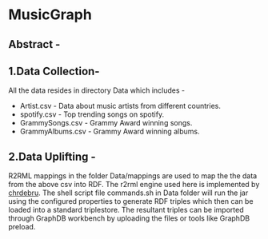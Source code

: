 # MusicGraph
## Abstract -

## 1.Data Collection-<br />
<p> All the data resides in directory Data which includes - <br/>
  <ul>
    <li>Artist.csv - Data about music artists from different countries.</li>
    <li>spotify.csv - Top trending songs on spotify.</li>
    <li>GrammySongs.csv - Grammy Award winning songs.</li>
    <li>GrammyAlbums.csv - Grammy Award winning albums.</li>
  </ul>
</p>

## 2.Data Uplifting -
<p> R2RML mappings in the folder Data/mappings are used to map the the data from the above csv into RDF. The r2rml engine used here is implemented by <a href="https://github.com/chrdebru/r2rml">chrdebru</a>. The shell script file commands.sh in Data folder will run the jar using the configured properties to generate RDF triples which then can be loaded into a standard triplestore. The resultant triples can be imported through GraphDB workbench by uploading the files or tools like GraphDB preload. </p>
